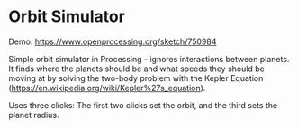 # Orbit Simulator

Demo: https://www.openprocessing.org/sketch/750984

Simple orbit simulator in Processing - ignores interactions between planets. It finds where the planets should be and what speeds they should be moving at by solving the two-body problem with the Kepler Equation (https://en.wikipedia.org/wiki/Kepler%27s_equation).

Uses three clicks: The first two clicks set the orbit, and the third sets the planet radius.  
